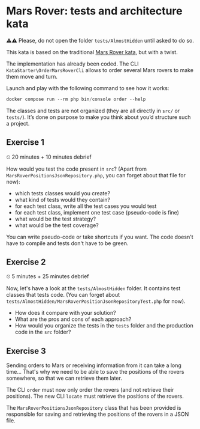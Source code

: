 # Mars Rover: tests and architecture kata

⚠️⚠️ Please, do not open the folder `tests/AlmostHidden` until asked to do so.

This kata is based on the traditional [Mars Rover kata](https://code.google.com/archive/p/marsrovertechchallenge/), but with a twist.

The implementation has already been coded. The CLI `KataStarter\OrderMarsRoverCli` allows to order several Mars rovers to make them move and turn.

Launch and play with the following command to see how it works:

```php
docker compose run --rm php bin/console order --help
```

The classes and tests are not organized (they are all directly in `src/` or `tests/`). It’s done on purpose to make you think about you’d structure such a project.

## Exercise 1

⏲ 20 minutes + 10 minutes debrief

How would you test the code present in `src`? (Apart from `MarsRoverPositionsJsonRepository.php`, you can forget about that file for now):

- which tests classes would you create?
- what kind of tests would they contain?
- for each test class, write all the test cases you would test
- for each test class, implement one test case (pseudo-code is fine)
- what would be the test strategy?
- what would be the test coverage?

You can write pseudo-code or take shortcuts if you want. The code doesn't have to compile and tests don't have to be green. 

## Exercise 2

⏲ 5 minutes + 25 minutes debrief

Now, let's have a look at the `tests/AlmostHidden` folder. It contains test classes that tests code. (You can forget about `tests/AlmostHidden/MarsRoverPositionJsonRepositoryTest.php` for now).

- How does it compare with your solution? 
- What are the pros and cons of each approach? 
- How would you organize the tests in the `tests` folder and the production code in the `src` folder?

## Exercise 3

Sending orders to Mars or receiving information from it can take a long time... That's why we need to be able to save the positions of the rovers somewhere, so that we can retrieve them later.

The CLI `order` must now only order the rovers (and not retrieve their positions). The new CLI `locate` must retrieve the positions of the rovers.

The `MarsRoverPositionsJsonRepository` class that has been provided is responsible for saving and retrieving the positions of the rovers in a JSON file. 

